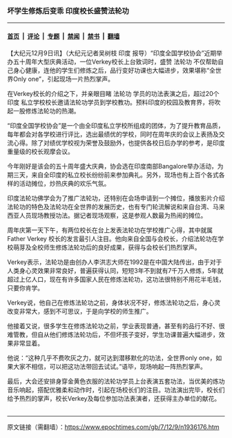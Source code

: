 ### 坏学生修炼后变乖 印度校长盛赞法轮功

---

#### [首页](../../../..?n1936176) &nbsp;|&nbsp; [评论](../../../../../epoch-comment?n1936176) &nbsp;|&nbsp; [专题](../../../../../epoch-special?n1936176) &nbsp;|&nbsp; [禁闻](../../../../../epoch-news?n1936176) &nbsp;|&nbsp; [禁书](../../../../../books?n1936176) &nbsp;|&nbsp; [翻墙](https://github.com/gfw-breaker/nogfw/blob/master/README.md?n1936176)


<div class="post_content" id="artbody" itemprop="articleBody">
 <!-- article content begin -->
 <p>
  【大纪元12月9日讯】（大纪元记者吴树枝
  <ok href="https://www.epochtimes.com/gb/tag/%E5%8D%B0%E5%BA%A6.html">
   印度
  </ok>
  报导）“印度全国学校协会”近期举办五十周年大型庆典活动，一位Verkey校长上台致词时，盛赞
  <ok href="https://www.epochtimes.com/gb/tag/%E6%B3%95%E8%BD%AE%E5%8A%9F.html">
   法轮功
  </ok>
  不仅帮助自己身心健康，连他的学生们修炼之后，品行变好功课也大幅进步，效果堪称“全世界Only one”，引起现场一片热烈掌声。
 </p>
 <p>
  在Verkey校长的介绍之下，并亲眼目睹
  <ok href="https://www.epochtimes.com/gb/tag/%E6%B3%95%E8%BD%AE%E5%8A%9F.html">
   法轮功
  </ok>
  学员的功法表演之后，超过20个
  <ok href="https://www.epochtimes.com/gb/tag/%E5%8D%B0%E5%BA%A6.html">
   印度
  </ok>
  私立学校校长邀请法轮功学员到学校教功。预料印度的校园及教育界，将吹起一股修炼法轮功的热潮。
 </p>
 <p>
  “印度全国学校协会”是一个由全印度私立学校所组成的团体，为了提升教育品质，每年都会对各学校进行评比，选出最绩优的学校，同时在周年庆的会议上表扬及交流心得。除了对绩优学校视为荣誉及鼓励外，也提供各校日后办学的参考，是印度重量级的校长观摩会议。
 </p>
 <p>
  今年刚好是该会的五十周年盛大庆典，协会选在印度南部Bangalore举办活动，为期三天，来自全印度的私立校长纷纷前来参加典礼。另外，现场也有上百个各式各样的活动摊位，炒热庆典的欢乐气氛。
 </p>
 <p>
  印度法轮功佛学会为了推广法轮功，还特别在会场申请到一个摊位，播放影片介绍法轮功的特色及法轮功在全世界的发展历史，也有专门轮流解说和来自台湾、马来西亚人员现场教授功法。据记者现场观察，这是参观人数最为热闹的摊位。
 </p>
 <p>
  周年庆第一天下午，有两位校长在台上发表法轮功在学校推广心得，其中就属Father Verkey 校长的发言最引人注目。他向来自全国与会校长，介绍法轮功在学校萌芽及全校师生修炼法轮功后的良好成果，获得与会校长们热烈掌声。
 </p>
 <p>
  Verkey表示，法轮功是由创办人李洪志大师在1992是在中国大陆传出，由于对于人类身心灵效果非常良好，普遍获得认同，短短3年不到就有7千万人修炼，5年就超过上亿人口，现在有许多国家人民在修炼法轮功，这功法很特别不用花半毛钱，只要你肯学。
 </p>
 <p>
  Verkey说，他自己在修炼法轮功之前，身体状况不好，修炼法轮功之后，身心灵改变非常大，感到不可思议，于是向学校的师生推广。
 </p>
 <p>
  他接着又说，很多学生在修炼法轮功之前，学业表现普通，甚至有的品行不好、很难管教，但自从他们修炼法轮功后，不但坏孩子变好，学生功课普遍大幅进步，效果非常显着。
 </p>
 <p>
  他说：“这种几乎不费吹灰之力，就可达到潜移默化的功法，全世界only one，如果大家不相信，可以把这功法带回去试试。”语毕，现场响起一阵热烈掌声。
 </p>
 <p>
  最后，大会还安排身穿金黄色衣服的法轮功学员上台表演五套功法，当优美的炼功音乐响起，搭配优雅柔和动作时，引起在场校长们的注目。功法演出完毕，校长们给予热烈的掌声，校长Verkey及每位参加功法表演者，还获得主办单位的献花。
  <font color="#ffffff">
   (http://www.dajiyuan.com)
  </font>
 </p>
 <!-- article content end -->
 <div id="below_article_ad">
 </div>
</div>


---

原文链接（需翻墙）：https://www.epochtimes.com/gb/7/12/9/n1936176.htm